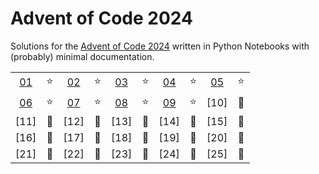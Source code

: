 # Advent of Code 2024

Solutions for the [Advent of Code 2024](https://adventofcode.com/2024) written in Python Notebooks with (probably) minimal documentation.

|      |      |      |      |      |      |      |      |      |      |
| :--: | :--: | :--: | :--: | :--: | :--: | :--: | :--: | :--: | :--: |
| [01] |  ⭐️  | [02] |  ⭐️  | [03] |  ⭐️  | [04] |  ⭐️  | [05] |  ⭐️  |
| [06] |  ⭐️  | [07] |  ⭐️  | [08] |  ⭐️  | [09] |  ⭐️  | [10] |  🚪  |
| [11] |  🚪  | [12] |  🚪  | [13] |  🚪  | [14] |  🚪  | [15] |  🚪  |
| [16] |  🚪  | [17] |  🚪  | [18] |  🚪  | [19] |  🚪  | [20] |  🚪  |
| [21] |  🚪  | [22] |  🚪  | [23] |  🚪  | [24] |  🚪  | [25] |  🚪  |

[01]: ./01/01.ipynb
[02]: ./02/02.ipynb
[03]: ./03/03.ipynb
[04]: ./04/04.ipynb
[05]: ./05/05.ipynb
[06]: ./06/06.ipynb
[07]: ./07/07.ipynb
[08]: ./08/08.ipynb
[09]: ./09/09.ipynb